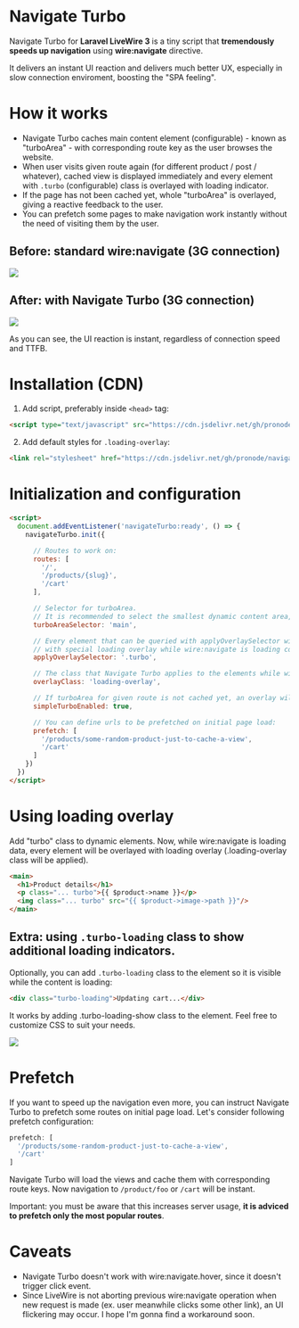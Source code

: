 # Navigate Turbo
Navigate Turbo for **Laravel LiveWire 3** is a tiny script that **tremendously speeds up navigation** using **wire:navigate** directive.

It delivers an instant UI reaction and delivers much better UX, especially in slow connection enviroment, boosting the "SPA feeling".

# How it works
- Navigate Turbo caches main content element (configurable) - known as "turboArea" - with corresponding route key as the user browses the website.
- When user visits given route again (for different product / post / whatever), cached view is displayed immediately and every element with `.turbo` (configurable) class is overlayed with loading indicator.
- If the page has not been cached yet, whole "turboArea" is overlayed, giving a reactive feedback to the user.
- You can prefetch some pages to make navigation work instantly without the need of visiting them by the user.

## Before: standard wire:navigate (3G connection)
![](https://raw.githubusercontent.com/pronode/navigate-turbo/main/3G-standard-wire-navigate.gif)

## After: with Navigate Turbo (3G connection)
![](https://raw.githubusercontent.com/pronode/navigate-turbo/main/3G-with-navigate-turbo.gif)

As you can see, the UI reaction is instant, regardless of connection speed and TTFB.

# Installation (CDN)
1. Add script, preferably inside `<head>` tag:
  ```html
  <script type="text/javascript" src="https://cdn.jsdelivr.net/gh/pronode/navigate-turbo@main/js/navigate.turbo.js" defer></script>
  ```
2. Add default styles for `.loading-overlay`:
  ```html
  <link rel="stylesheet" href="https://cdn.jsdelivr.net/gh/pronode/navigate-turbo@main/css/navigate.turbo.css" />
  ```
# Initialization and configuration
```html
<script>
  document.addEventListener('navigateTurbo:ready', () => {
    navigateTurbo.init({

      // Routes to work on:
      routes: [
        '/',
        '/products/{slug}',
        '/cart'
      ],

      // Selector for turboArea.
      // It is recommended to select the smallest dynamic content area, with no headers and footers. But can be set to 'body' as well.
      turboAreaSelector: 'main',

      // Every element that can be queried with applyOverlaySelector will be covered
      // with special loading overlay while wire:navigate is loading content.
      applyOverlaySelector: '.turbo',

      // The class that Navigate Turbo applies to the elements while wire:navigate is loading content.
      overlayClass: 'loading-overlay',

      // If turboArea for given route is not cached yet, an overlay will be applied to whole turboArea element, performing "Simple Turbo" effect.
      simpleTurboEnabled: true,

      // You can define urls to be prefetched on initial page load:
      prefetch: [
        '/products/some-random-product-just-to-cache-a-view',
        '/cart'
      ]
    })
  })
</script>
```

# Using loading overlay
Add "turbo" class to dynamic elements. Now, while wire:navigate is loading data, every element will be overlayed with loading overlay (.loading-overlay class will be applied). 
```html
<main>
  <h1>Product details</h1>
  <p class="... turbo">{{ $product->name }}</p>
  <img class="... turbo" src="{{ $product->image->path }}"/>
</main>
```

## Extra: using `.turbo-loading` class to show additional loading indicators.
Optionally, you can add `.turbo-loading` class to the element so it is visible while the content is loading:
```html
<div class="turbo-loading">Updating cart...</div>
```
It works by adding .turbo-loading-show class to the element. Feel free to customize CSS to suit your needs.

![](https://raw.githubusercontent.com/pronode/navigate-turbo/main/3G-navigate-turbo-loading.gif)

# Prefetch
If you want to speed up the navigation even more, you can instruct Navigate Turbo to prefetch some routes on initial page load.
Let's consider following prefetch configuration:
```js
prefetch: [
  '/products/some-random-product-just-to-cache-a-view',
  '/cart'
]
```
Navigate Turbo will load the views and cache them with corresponding route keys. 
Now navigation to `/product/foo` or `/cart` will be instant.

Important: you must be aware that this increases server usage, **it is adviced to prefetch only the most popular routes**.

# Caveats
- Navigate Turbo doesn't work with wire:navigate.hover, since it doesn't trigger click event.
- Since LiveWire is not aborting previous wire:navigate operation when new request is made (ex. user meanwhile clicks some other link), an UI flickering may occur. I hope I'm gonna find a workaround soon.
